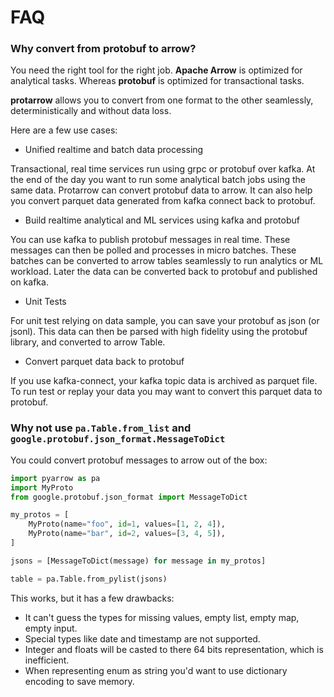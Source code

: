 # FAQ

### Why convert from protobuf to arrow?

You need the right tool for the right job.
**Apache Arrow** is optimized for analytical tasks.
Whereas **protobuf** is optimized for transactional tasks.

**protarrow** allows you to convert from one format to the other seamlessly, deterministically and  without data loss.

Here are a few use cases:

- Unified realtime and batch data processing

Transactional, real time services run using grpc or protobuf over kafka.
At the end of the day you want to run some analytical batch jobs using the same data.
Protarrow can convert protobuf data to arrow.
It can also help you convert parquet data generated from kafka connect back to protobuf.

- Build realtime analytical and ML services using kafka and protobuf

You can use kafka to publish protobuf messages in real time. 
These messages can then be polled and processes in micro batches.
These batches can be converted to arrow tables seamlessly to run analytics or ML workload.
Later the data can be converted back to protobuf and published on kafka.

- Unit Tests

For unit test relying on data sample, you can save your protobuf as json (or jsonl).
This data can then be parsed with high fidelity using the protobuf library, and converted to arrow Table.

- Convert parquet data back to protobuf

If you use kafka-connect, your kafka topic data is archived as parquet file. 
To run test or replay your data you may want to convert this parquet data to protobuf.

### Why not use `pa.Table.from_list` and `google.protobuf.json_format.MessageToDict`

You could convert protobuf messages to arrow out of the box:
```python
import pyarrow as pa
import MyProto
from google.protobuf.json_format import MessageToDict

my_protos = [
    MyProto(name="foo", id=1, values=[1, 2, 4]),
    MyProto(name="bar", id=2, values=[3, 4, 5]),
]

jsons = [MessageToDict(message) for message in my_protos]

table = pa.Table.from_pylist(jsons)
```

This works, but it has a few drawbacks:

- It can't guess the types for missing values, empty list, empty map, empty input.
- Special types like date and timestamp are not supported.
- Integer and floats will be casted to there 64 bits representation, which is inefficient.
- When representing enum as string you'd want to use dictionary encoding to save memory.
